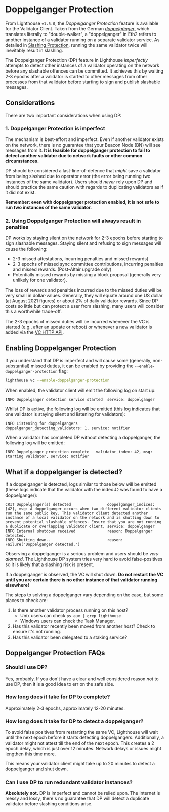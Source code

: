# Doppelganger Protection

[doppelgänger]: https://en.wikipedia.org/wiki/Doppelg%C3%A4nger
[Slashing Protection]: ./slashing-protection.md
[VC HTTP API]: ./api-vc.md

From Lighthouse `v1.5.0`, the *Doppelganger Protection* feature is available for the Validator
Client. Taken from the German *[doppelgänger]*, which translates literally to "double-walker", a
"doppelganger" in Eth2 refers to another instance of a validator running on a separate validator
service. As detailed in [Slashing Protection], running the same validator twice will inevitably
result in slashing.

The Doppelganger Protection (DP) feature in Lighthouse *imperfectly* attempts to detect other
instances of a validator operating on the network before any slashable offences can be committed. It
achieves this by waiting 2-3 epochs after a validator is started to other messages from other
processes from that validator before starting to sign and publish slashable messages.

## Considerations

There are two important considerations when using DP:

### 1. Doppelganger Protection is imperfect

The mechanism is best-effort and imperfect. Even if another validator exists on the network, there
is no guarantee that your Beacon Node (BN) will see messages from it. **It is feasible for
doppelganger protection to fail to detect another validator due to network faults or other common
circumstances.**

DP should be considered a last-line-of-defence that *might* save a validator from being slashed due
to operator error (the error being running two instances of the same validator). Users should
*never* rely upon DP and should practice the same caution with regards to duplicating validators as
if it did not exist.

**Remember: even with doppelganger protection enabled, it is not safe to run two instances of the
same validator.**

### 2. Using Doppelganger Protection will always result in penalties

DP works by staying silent on the network for 2-3 epochs before starting to sign slashable messages.
Staying silent and refusing to sign messages will cause the following:

- 2-3 missed attestations, incurring penalties and missed rewards)
- 2-3 epochs of missed sync committee contributions, incurring penalties and missed rewards.
    (Post-Altair upgrade only)
- Potentially missed rewards by missing a block proposal (generally very unlikely for one
    validator).

The loss of rewards and penalties incurred due to the missed duties will be very small in
dollar-values. Generally, they will equate around one US dollar (at August 2021 figures) or about 2%
of daily validator rewards. Since DP costs so little but can protect a user from slashing, many
users will consider this a worthwhile trade-off.

The 2-3 epochs of missed duties will be incurred whenever the VC is started (e.g., after an update
or reboot) or whenever a new validator is added via the [VC HTTP API].

## Enabling Doppelganger Protection

If you understand that DP is imperfect and will cause some (generally, non-substantial) missed
duties, it can be enabled by providing the `--enable-doppelganger-protection` flag:

```bash
lighthouse vc --enable-doppelganger-protection
```

When enabled, the validator client will emit the following log on start up:

```
INFO Doppelganger detection service started  service: doppelganger
```

Whilst DP is active, the following log will be emitted (this log indicates that one validator is
staying silent and listening for validators):

```
INFO Listening for doppelgangers     doppelganger_detecting_validators: 1, service: notifier
```

When a validator has completed DP without detecting a doppelganger, the following log will be
emitted:

```
INFO Doppelganger protection complete   validator_index: 42, msg: starting validator, service: notifier
```

## What if a doppelganger is detected?

If a doppelganger is detected, logs similar to those below will be emitted (these logs indicate that
the validator with the index `42` was found to have a doppelganger):

```
CRIT Doppelganger(s) detected                doppelganger_indices: [42], msg: A doppelganger occurs when two different validator clients run the same public key. This validator client detected another instance of a local validator on the network and is shutting down to prevent potential slashable offences. Ensure that you are not running a duplicate or overlapping validator client, service: doppelganger
INFO Internal shutdown received              reason: Doppelganger detected.
INFO Shutting down..                         reason: Failure("Doppelganger detected.")
```

Observing a doppelganger is a serious problem and users should be *very alarmed*. The Lighthouse DP
system tries very hard to avoid false-positives so it is likely that a slashing risk is present.

If a doppelganger is observed, the VC will shut down. **Do not restart the VC until you are certain
there is no other instance of that validator running elsewhere!**

The steps to solving a doppelganger vary depending on the case, but some places to check are:

1. Is there another validator process running on this host?
    - Unix users can check `ps aux | grep lighthouse`
    - Windows users can check the Task Manager.
1. Has this validator recently been moved from another host? Check to ensure it's not running.
1. Has this validator been delegated to a staking service?

## Doppelganger Protection FAQs

### Should I use DP?

Yes, probably. If you don't have a clear and well considered reason *not* to use DP, then it is a
good idea to err on the safe side.

### How long does it take for DP to complete?

Approximately 2-3 epochs, approximately 12-20 minutes.

### How long does it take for DP to detect a doppelganger?

To avoid false positives from restarting the same VC, Lighthouse will wait until the next epoch
before it starts detecting doppelgangers. Additionally, a validator might not attest till the end
of the next epoch. This creates a 2 epoch delay, which is just over 12 minutes. Network delays or
issues might lengthen this time more.

This means your validator client might take up to 20 minutes to detect a doppelganger and shut down.

### Can I use DP to run redundant validator instances?

**Absolutely not.** DP is imperfect and cannot be relied upon. The Internet is messy and lossy,
there's no guarantee that DP will detect a duplicate validator before slashing conditions arise.
